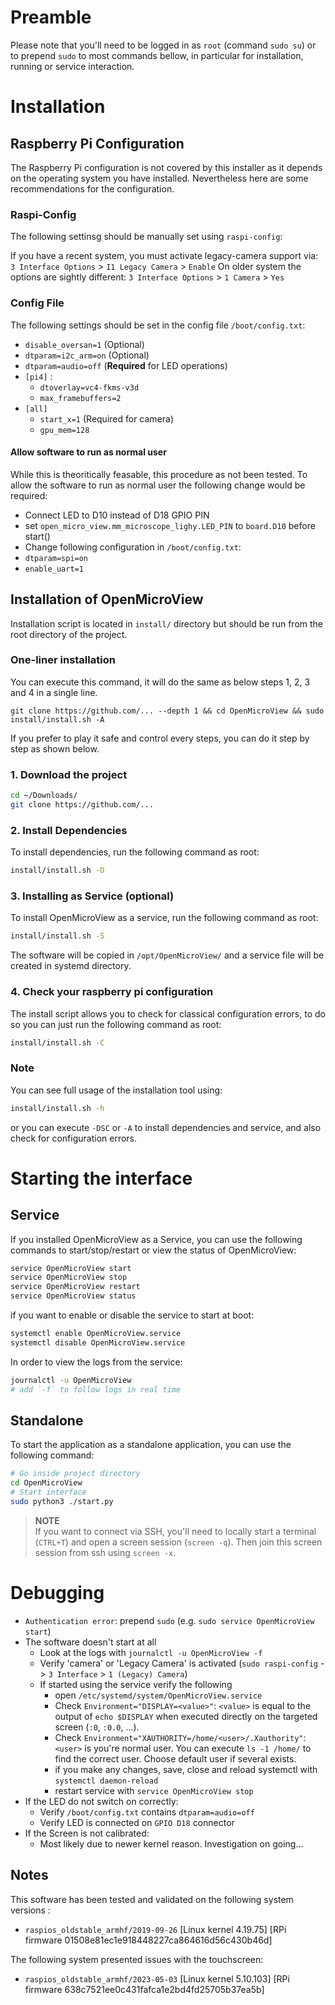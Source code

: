 # Preamble
Please note that you'll need to be logged in as `root` (command `sudo su`)
or to prepend `sudo` to most commands bellow, in particular for installation,
running or service interaction.
# Installation
## Raspberry Pi Configuration
The Raspberry Pi configuration is not covered by this installer as it depends
on the operating system you have installed. Nevertheless here are some
recommendations for the configuration.

### Raspi-Config
The following settinsg should be manually set using `raspi-config`:

If you have a recent system, you must activate legacy-camera support via:  
`3 Interface Options` > `I1 Legacy Camera` > `Enable`
On older system the options are sightly different: 
`3 Interface Options` > `1 Camera` > `Yes`

### Config File
The following settings should be set in the config file `/boot/config.txt`:

 - `disable_oversan=1` (Optional)
 - `dtparam=i2c_arm=on` (Optional)
 -  `dtparam=audio=off` (**Required** for LED operations)
 - `[pi4]` :
    - `dtoverlay=vc4-fkms-v3d`
    - `max_framebuffers=2` 
- `[all]`
    - `start_x=1` (Required for camera)
    - `gpu_mem=128`

#### Allow software to run as normal user
While this is theoritically feasable, this procedure as not been tested.
To allow the software to run as normal user the following change would be required:
- Connect LED to D10 instead of D18 GPIO PIN
- set `open_micro_view.mm_microscope_lighy.LED_PIN` to `board.D10` before start()
- Change following configuration in `/boot/config.txt`:
 - `dtparam=spi=on`
 - `enable_uart=1`

## Installation of OpenMicroView
Installation script is located in `install/` directory but should be run from
the root directory of the project. 

### One-liner installation
You can execute this command, it will do the same as below steps 1, 2, 3 and 4 in a single line.
```
git clone https://github.com/... --depth 1 && cd OpenMicroView && sudo install/install.sh -A
```

If you prefer to play it safe and control every steps, you can do it step by step as shown below.

### 1. Download the project

```sh
cd ~/Downloads/
git clone https://github.com/...
```

### 2. Install Dependencies
To install dependencies, run the following command as root: 
```sh
install/install.sh -D
```

### 3. Installing as Service (optional)
To install OpenMicroView as a service, run the following command as root: 
```sh
install/install.sh -S
```
The software will be copied in `/opt/OpenMicroView/` and a service file
will be created in systemd directory.

### 4. Check your raspberry pi configuration
The install script allows you to check for classical configuration errors,
to do so you can just run the following command as root:
```sh
install/install.sh -C
```
### Note
You can see full usage of the installation tool using:
```sh
install/install.sh -h
```
or you can execute `-DSC` or `-A` to install dependencies and service, and also
check for configuration errors.

# Starting the interface
## Service
If you installed OpenMicroView as a Service, you can use the following commands
to start/stop/restart or view the status of OpenMicroView:
```sh
service OpenMicroView start
service OpenMicroView stop
service OpenMicroView restart
service OpenMicroView status
```
if you want to enable or disable the service to start at boot:
```sh
systemctl enable OpenMicroView.service
systemctl disable OpenMicroView.service
```
In order to view the logs from the service:
```sh
journalctl -u OpenMicroView
# add `-f` to follow logs in real time
```

## Standalone
To start the application as a standalone application, you can use the following 
command:
```sh
# Go inside project directory
cd OpenMicroView
# Start interface
sudo python3 ./start.py
```
> **NOTE**  
> If you want to connect via SSH, you'll need to locally start a terminal
> (`CTRL+T`) and open a screen session (`screen -q`). Then join this screen
> session from ssh using `screen -x`.


# Debugging
- `Authentication error`: prepend `sudo` (e.g. `sudo service OpenMicroView start`)
- The software doesn't start at all
    - Look at the logs with `journalctl -u OpenMicroView -f`
    - Verify 'camera' or 'Legacy Camera' is activated (`sudo raspi-config` 
      -> `3 Interface` > `1 (Legacy) Camera`)
    - If started using the service verify the following
        - open `/etc/systemd/system/OpenMicroView.service` 
        - Check `Environment="DISPLAY=<value>"`: `<value>` is equal to the
          output of `echo $DISPLAY` when executed directly on the targeted
          screen (`:0`, `:0.0`, ...).
        - Check `Environment="XAUTHORITY=/home/<user>/.Xauthority"`: `<user>`
          is you're normal user. You can execute `ls -1 /home/` to find the
          correct user. Choose default user if several exists.
        - if you make any changes, save, close and reload systemctl with
          `systemctl daemon-reload`
        - restart service with `service OpenMicroView stop`
- If the LED do not switch on correctly: 
    - Verify `/boot/config.txt` contains `dtparam=audio=off`
    - Verify LED is connected on `GPIO D18` connector
- If the Screen is not calibrated:
    - Most likely due to newer kernel reason. Investigation on going...

## Notes
This software has been tested and validated on the following system versions :
- `raspios_oldstable_armhf/2019-09-26` [Linux kernel 4.19.75]  [RPi firmware 01508e81ec1e918448227ca864616d56c430b46d]

The following system presented issues with the touchscreen:
- `raspios_oldstable_armhf/2023-05-03` [Linux kernel 5.10.103] [RPi firmware 638c7521ee0c431fafca1e2bd4fd25705b37ea5b]



